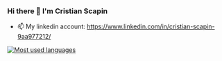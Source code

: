 ### Hi there 👋 I'm Cristian Scapin

- 📫 My linkedin account: https://www.linkedin.com/in/cristian-scapin-9aa977212/

[![Most used languages](https://github-readme-stats.vercel.app/api/top-langs/?username=JustCris654&hide=php,lua,c%23)](https://github.com/anuraghazra/github-readme-stats)
